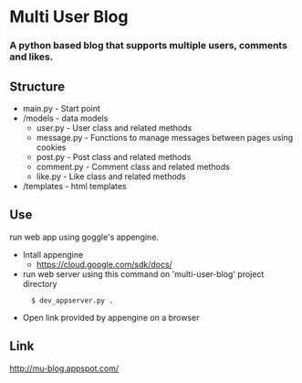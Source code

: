 # Multi User Blog

### A python based blog that supports multiple users, comments and likes.

## Structure
* main.py - Start point
* /models - data models
  * user.py - User class and related methods
  * message.py - Functions to manage messages between pages using cookies
  * post.py - Post class and related methods
  * comment.py  - Comment class and related methods
  * like.py - Like class and related methods
* /templates - html templates

## Use
run web app using goggle's appengine.
* Intall appengine
  * https://cloud.google.com/sdk/docs/
* run web server using this command on 'multi-user-blog' project directory
  ```
    $ dev_appserver.py .
  ```
* Open link provided by appengine on a browser

## Link
http://mu-blog.appspot.com/
